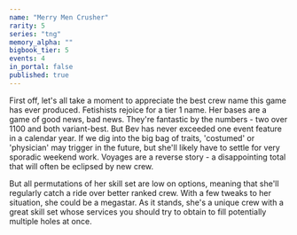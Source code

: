 ```yaml
---
name: "Merry Men Crusher"
rarity: 5
series: "tng"
memory_alpha: ""
bigbook_tier: 5
events: 4
in_portal: false
published: true
---
```


First off, let's all take a moment to appreciate the best crew name this game has ever produced. Fetishists rejoice for a tier 1 name. Her bases are a game of good news, bad news. They're fantastic by the numbers - two over 1100 and both variant-best. But Bev has never exceeded one event feature in a calendar year. If we dig into the big bag of traits, 'costumed' or 'physician' may trigger in the future, but she'll likely have to settle for very sporadic weekend work. Voyages are a reverse story - a disappointing total that will often be eclipsed by new crew.

But all permutations of her skill set are low on options, meaning that she'll regularly catch a ride over better ranked crew. With a few tweaks to her situation, she could be a megastar. As it stands, she's a unique crew with a great skill set whose services you should try to obtain to fill potentially multiple holes at once.
